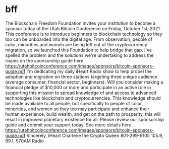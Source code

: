 # bff
The Blockchain Freedom Foundation invites your institution to become a sponsor today of the Utah Bitcoin Conference on Friday, October 1st, 2021. 
This conference is to introduce beginners to blockchain technology so they too can be onboarded into the digital age. 
From observation, people of color, minorities and women are being left out of the cryptocurrency migration, so we launched this Foundation to help bridge that gap. 
I've spelled the problem and the solutions we're undertaking to address the issues on the sponsorship guide here https://utahbitcoinconference.com/images/sponsors/bitcoin-sponsors-guide.pdf 
I'm dedicating my daily iHeart Radio show to help propel the adoption and migration on three stations targeting three unique audience (average consumer, financial sector, beginners). 
Will you consider making a financial pledge of $10,000 or more and participate in an active role in supporting this mission to spread knowledge of and access to advanced technologies like blockchain and cryptocurrencies.
This knowledge should be made available to all people, but specifically to people of color, minorities, and women so they too may participate and enhance their human experience, build wealth, and get on the path to prosperity, this will result in improved planetary existence for all. Please review our sponsorship guide and commit your support today. See more details here https://utahbitcoinconference.com/images/sponsors/bitcoin-sponsors-guide.pdf 
Sincerely,
iHeart Charlene the Crypto Queen
801-299-9105
105.9, 99.1, 570AM Radio
